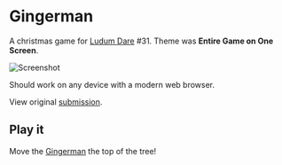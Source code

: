 Gingerman
=========

A christmas game for [Ludum Dare](http://ludumdare.com) #31.
Theme was __Entire Game on One Screen__.

![Screenshot](http://markusfisch.github.io/gingerman/screenshot.png)

Should work on any device with a modern web browser.

View original
[submission](http://ludumdare.com/compo/ludum-dare-31/?action=preview&uid=19466).

Play it
-------

Move the [Gingerman](http://hhsw.de/sites/gingerman) the top of the tree!
